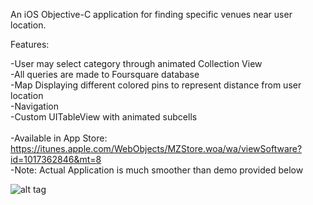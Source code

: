 An iOS Objective-C application for finding specific venues near user location.  <br />

Features: <br />

-User may select category through animated Collection View <br />
-All queries are made to Foursquare database <br />
-Map Displaying different colored pins to represent distance from user location <br />
-Navigation <br />
-Custom UITableView with animated subcells <br /> <br />
-Available in App Store: https://itunes.apple.com/WebObjects/MZStore.woa/wa/viewSoftware?id=1017362846&mt=8 <br />
-Note: Actual Application is much smoother than demo provided below<br /> 

![alt tag](https://github.com/sp71/CityLife/blob/master/demo.gif)
